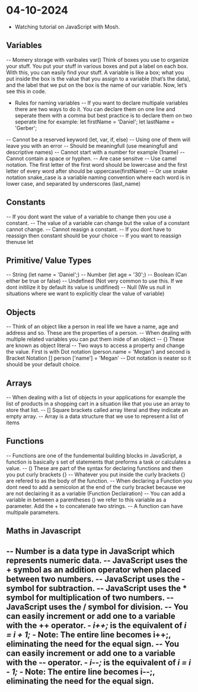 # 04-10-2024

- Watching tutorial on JavaScript with Mosh.

## Variables

-- Momery storage with varibales var()
    Think of boxes you use to organize your stuff. You put your stuff in various boxes and put a label on each box. With this, you can easily find your stuff. A variable is like a box; what you put inside the box is the value that you assign to a variable (that’s the data), and the label that we put on the box is the name of our variable. Now, let’s see this in code.

- Rules for naming variables
-- If you want to declare multipale variables there are two ways to do it. You can declare them on one line and seperate them with a comma but best practice is to declare them on two seperate line 
    for example: 
    let firstName = 'Daniel';
    let lastName = 'Gerber';

-- Cannot be a reserved keyword (let, var, if, else)
-- Using one of them will leave you with an error
-- Should be meaningfull (use meaningfull and descriptive names)
-- Cannot start with a number for example (1name)
-- Cannot contain a space or hyphen. 
-- Are case sensitve
-- Use camel notation. The first letter of the first word should be lowercase and the first letter of every word after should be uppercase(firstName)
-- Or use snake notation snake_case is a variable naming convention where each word is in lower case, and separated by underscores (last_name)

## Constants

-- If you dont want the value of a variable to change then you use a constant. 
-- The value of a variable can change but the value of a constant cannot change. 
-- Cannot reasign a constant.
-- If you dont have to reassign then constant should be your choice 
-- If you want to reassign thenuse let

## Primitive/ Value Types

-- String (let name = 'Daniel';)
-- Number (let age = '30';)
-- Boolean (Can either be true or false)
-- Undefined (Not very common to use this. If we dont initilize it by default its value is undifined)
-- Null (We us null in situations where we want to explicitly clear the value of variable)

## Objects

-- Think of an object like a person in real life we have a name, age and address and so. These are the properties of a person. 
-- When dealing with multiple related variables you can put them inide of an object 
-- {} These are known as object literal
-- Two ways to access a property and change the value. First is with Dot notation (person.name = 'Megan') and second is Bracket Notation [] person ['name'] = 'Megan'
-- Dot notation is neater so it should be your default choice. 

## Arrays

-- When dealing with a list of objects in your applications for example the list of products in a shopping cart in a situation like that you use an array to store that list.
-- [] Square brackets called array literal and they indicate an empty array.
-- Array is a data structure that we use to represent a list of items

## Functions

-- Functions are one of the fundemental building blocks in JavaScript, a function is basically s set of statements that preforms a task or calculates a value.
-- () These are part of the syntax for declaring functions and then you put curly brackets {}
-- Whatever you put inside the curly brackets {} are refered to as the body of the function.
-- When declaring a Function you dont need to add a semicolon at the end of the curly bracket because we are not declairing it as a variable (Function Declairation)
-- You can add a variable in between a parentheses () we refer to this variable as a parameter. Add the + to concatenate two strings.
-- A function can have multipale parameters.

## Maths in Javascript

-- Number is a data type in JavaScript which represents numeric data.
-- JavaScript uses the + symbol as an addition operator when placed between two numbers.
-- JavaScript uses the - symbol for subtraction.
-- JavaScript uses the * symbol for multiplication of two numbers.
-- JavaScript uses the / symbol for division.
-- You can easily increment or add one to a variable with the ++ operator.
    - *i++;* is the equivalent of *i = i + 1;* 
    - Note: The entire line becomes i++;, eliminating the need for the equal sign.
-- You can easily increment or add one to a variable with the -- operator.
    - *i--;* is the equivalent of *i = i - 1;* 
    - Note: The entire line becomes i--;, eliminating the need for the equal sign.
-- 